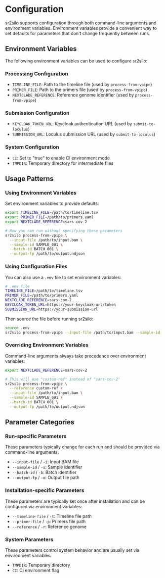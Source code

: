 # Configuration

sr2silo supports configuration through both command-line arguments and environment variables. Environment variables provide a convenient way to set defaults for parameters that don't change frequently between runs.

## Environment Variables

The following environment variables can be used to configure sr2silo:

### Processing Configuration

- `TIMELINE_FILE`: Path to the timeline file (used by `process-from-vpipe`)
- `PRIMER_FILE`: Path to the primers file (used by `process-from-vpipe`)  
- `NEXTCLADE_REFERENCE`: Reference genome identifier (used by `process-from-vpipe`)

### Submission Configuration

- `KEYCLOAK_TOKEN_URL`: Keycloak authentication URL (used by `submit-to-loculus`)
- `SUBMISSION_URL`: Loculus submission URL (used by `submit-to-loculus`)

### System Configuration

- `CI`: Set to "true" to enable CI environment mode
- `TMPDIR`: Temporary directory for intermediate files

## Usage Patterns

### Using Environment Variables

Set environment variables to provide defaults:

```bash
export TIMELINE_FILE=/path/to/timeline.tsv
export PRIMER_FILE=/path/to/primers.yaml
export NEXTCLADE_REFERENCE=sars-cov-2

# Now you can run without specifying these parameters
sr2silo process-from-vpipe \
  --input-file /path/to/input.bam \
  --sample-id SAMPLE_001 \
  --batch-id BATCH_001 \
  --output-fp /path/to/output.ndjson
```

### Using Configuration Files

You can also use a `.env` file to set environment variables:

```bash
# .env file
TIMELINE_FILE=/path/to/timeline.tsv
PRIMER_FILE=/path/to/primers.yaml
NEXTCLADE_REFERENCE=sars-cov-2
KEYCLOAK_TOKEN_URL=https://your-keycloak-url/token
SUBMISSION_URL=https://your-submission-url
```

Then source the file before running sr2silo:

```bash
source .env
sr2silo process-from-vpipe --input-file /path/to/input.bam --sample-id SAMPLE_001 --batch-id BATCH_001 --output-fp /path/to/output.ndjson
```

### Overriding Environment Variables

Command-line arguments always take precedence over environment variables:

```bash
export NEXTCLADE_REFERENCE=sars-cov-2

# This will use "custom-ref" instead of "sars-cov-2"
sr2silo process-from-vpipe \
  --reference custom-ref \
  --input-file /path/to/input.bam \
  --sample-id SAMPLE_001 \
  --batch-id BATCH_001 \
  --output-fp /path/to/output.ndjson
```

## Parameter Categories

### Run-specific Parameters
These parameters typically change for each run and should be provided via command-line arguments:
- `--input-file` / `-i`: Input BAM file
- `--sample-id` / `-s`: Sample identifier  
- `--batch-id` / `-b`: Batch identifier
- `--output-fp` / `-o`: Output file path

### Installation-specific Parameters  
These parameters are typically set once after installation and can be configured via environment variables:
- `--timeline-file` / `-t`: Timeline file path
- `--primer-file` / `-p`: Primers file path
- `--reference` / `-r`: Reference genome

### System Parameters
These parameters control system behavior and are usually set via environment variables:
- `TMPDIR`: Temporary directory
- `CI`: CI environment flag